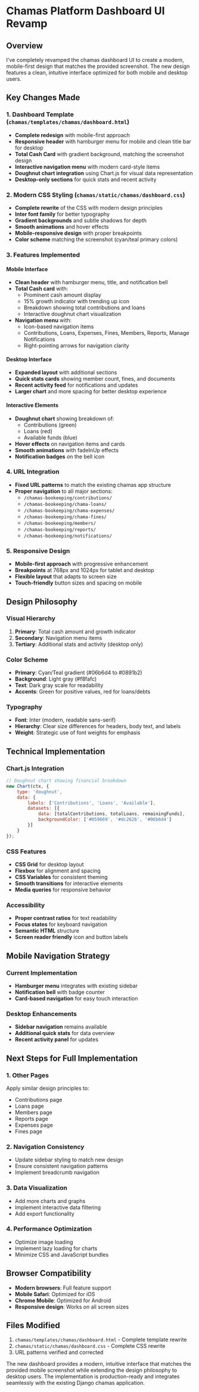# Chamas Platform Dashboard UI Revamp

## Overview
I've completely revamped the chamas dashboard UI to create a modern, mobile-first design that matches the provided screenshot. The new design features a clean, intuitive interface optimized for both mobile and desktop users.

## Key Changes Made

### 1. Dashboard Template (`chamas/templates/chamas/dashboard.html`)
- **Complete redesign** with mobile-first approach
- **Responsive header** with hamburger menu for mobile and clean title bar for desktop
- **Total Cash Card** with gradient background, matching the screenshot design
- **Interactive navigation menu** with modern card-style items
- **Doughnut chart integration** using Chart.js for visual data representation
- **Desktop-only sections** for quick stats and recent activity

### 2. Modern CSS Styling (`chamas/static/chamas/dashboard.css`)
- **Complete rewrite** of the CSS with modern design principles
- **Inter font family** for better typography
- **Gradient backgrounds** and subtle shadows for depth
- **Smooth animations** and hover effects
- **Mobile-responsive design** with proper breakpoints
- **Color scheme** matching the screenshot (cyan/teal primary colors)

### 3. Features Implemented

#### Mobile Interface
- **Clean header** with hamburger menu, title, and notification bell
- **Total Cash card** with:
  - Prominent cash amount display
  - 15% growth indicator with trending up icon
  - Breakdown showing total contributions and loans
  - Interactive doughnut chart visualization
- **Navigation menu** with:
  - Icon-based navigation items
  - Contributions, Loans, Expenses, Fines, Members, Reports, Manage Notifications
  - Right-pointing arrows for navigation clarity

#### Desktop Interface
- **Expanded layout** with additional sections
- **Quick stats cards** showing member count, fines, and documents
- **Recent activity feed** for notifications and updates
- **Larger chart** and more spacing for better desktop experience

#### Interactive Elements
- **Doughnut chart** showing breakdown of:
  - Contributions (green)
  - Loans (red)
  - Available funds (blue)
- **Hover effects** on navigation items and cards
- **Smooth animations** with fadeInUp effects
- **Notification badges** on the bell icon

### 4. URL Integration
- **Fixed URL patterns** to match the existing chamas app structure
- **Proper navigation** to all major sections:
  - `/chamas-bookeeping/contributions/`
  - `/chamas-bookeeping/chama-loans/`
  - `/chamas-bookeeping/chama-expenses/`
  - `/chamas-bookeeping/chama-fines/`
  - `/chamas-bookeeping/members/`
  - `/chamas-bookeeping/reports/`
  - `/chamas-bookeeping/notifications/`

### 5. Responsive Design
- **Mobile-first approach** with progressive enhancement
- **Breakpoints** at 768px and 1024px for tablet and desktop
- **Flexible layout** that adapts to screen size
- **Touch-friendly** button sizes and spacing on mobile

## Design Philosophy

### Visual Hierarchy
1. **Primary**: Total cash amount and growth indicator
2. **Secondary**: Navigation menu items
3. **Tertiary**: Additional stats and activity (desktop only)

### Color Scheme
- **Primary**: Cyan/Teal gradient (#06b6d4 to #0891b2)
- **Background**: Light gray (#f8fafc)
- **Text**: Dark gray scale for readability
- **Accents**: Green for positive values, red for loans/debts

### Typography
- **Font**: Inter (modern, readable sans-serif)
- **Hierarchy**: Clear size differences for headers, body text, and labels
- **Weight**: Strategic use of font weights for emphasis

## Technical Implementation

### Chart.js Integration
```javascript
// Doughnut chart showing financial breakdown
new Chart(ctx, {
    type: 'doughnut',
    data: {
        labels: ['Contributions', 'Loans', 'Available'],
        datasets: [{
            data: [totalContributions, totalLoans, remainingFunds],
            backgroundColor: ['#059669', '#dc2626', '#06b6d4']
        }]
    }
});
```

### CSS Features
- **CSS Grid** for desktop layout
- **Flexbox** for alignment and spacing
- **CSS Variables** for consistent theming
- **Smooth transitions** for interactive elements
- **Media queries** for responsive behavior

### Accessibility
- **Proper contrast ratios** for text readability
- **Focus states** for keyboard navigation
- **Semantic HTML** structure
- **Screen reader friendly** icon and button labels

## Mobile Navigation Strategy

### Current Implementation
- **Hamburger menu** integrates with existing sidebar
- **Notification bell** with badge counter
- **Card-based navigation** for easy touch interaction

### Desktop Enhancements
- **Sidebar navigation** remains available
- **Additional quick stats** for data overview
- **Recent activity panel** for updates

## Next Steps for Full Implementation

### 1. Other Pages
Apply similar design principles to:
- Contributions page
- Loans page
- Members page
- Reports page
- Expenses page
- Fines page

### 2. Navigation Consistency
- Update sidebar styling to match new design
- Ensure consistent navigation patterns
- Implement breadcrumb navigation

### 3. Data Visualization
- Add more charts and graphs
- Implement interactive data filtering
- Add export functionality

### 4. Performance Optimization
- Optimize image loading
- Implement lazy loading for charts
- Minimize CSS and JavaScript bundles

## Browser Compatibility
- **Modern browsers**: Full feature support
- **Mobile Safari**: Optimized for iOS
- **Chrome Mobile**: Optimized for Android
- **Responsive design**: Works on all screen sizes

## Files Modified
1. `chamas/templates/chamas/dashboard.html` - Complete template rewrite
2. `chamas/static/chamas/dashboard.css` - Complete CSS rewrite
3. URL patterns verified and corrected

The new dashboard provides a modern, intuitive interface that matches the provided mobile screenshot while extending the design philosophy to desktop users. The implementation is production-ready and integrates seamlessly with the existing Django chamas application.